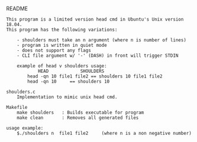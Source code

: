README

	This program is a limited version head cmd in Ubuntu's Unix version 18.04.
	This program has the following variations:

		- shoulders must take an n argument (where n is number of lines)
		- program is written in quiet mode
		- does not support any flags
		- CLI file argument w/ '-' (DASH) in front will trigger STDIN

		example of head v shoulders usage:
				HEAD			SHOULDERS
			head -qn 10 file1 file2 == shoulders 10 file1 file2
			head -qn 10		== shoulders 10

	shoulders.c
		Implementation to mimic unix head cmd.

	Makefile
		make shoulders	 : Builds executable for program
		make clean  	 : Removes all generated files

	usage example:
		$./shoulders n  file1 file2		(where n is a non negative number)
